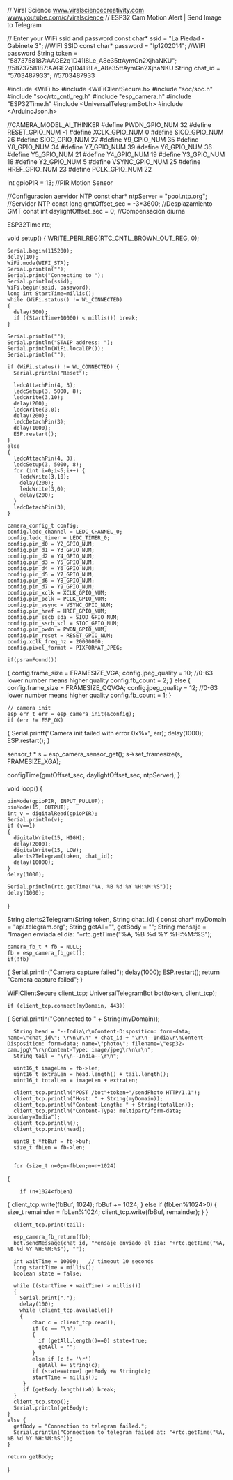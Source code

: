 // Viral Science www.viralsciencecreativity.com www.youtube.com/c/viralscience
  // ESP32 Cam Motion Alert | Send Image to Telegram
  
  // Enter your WiFi ssid and password
  const char* ssid     = "La Piedad - Gabinete 3";   //WIFI SSID
  const char* password = "lp1202014";   //WIFI password
  String token = "5873758187:AAGE2q1D41I8Le_A8e35ttAymGn2XjhaNKU";   //5873758187:AAGE2q1D41I8Le_A8e35ttAymGn2XjhaNKU
  String chat_id = "5703487933";   //5703487933
  
  #include <WiFi.h>
  #include <WiFiClientSecure.h>
  #include "soc/soc.h"
  #include "soc/rtc_cntl_reg.h"
  #include "esp_camera.h"
  #include "ESP32Time.h"
  #include <UniversalTelegramBot.h>
  #include <ArduinoJson.h>
  
  //CAMERA_MODEL_AI_THINKER
  #define PWDN_GPIO_NUM     32
  #define RESET_GPIO_NUM    -1
  #define XCLK_GPIO_NUM      0
  #define SIOD_GPIO_NUM     26
  #define SIOC_GPIO_NUM     27
  #define Y9_GPIO_NUM       35
  #define Y8_GPIO_NUM       34
  #define Y7_GPIO_NUM       39
  #define Y6_GPIO_NUM       36
  #define Y5_GPIO_NUM       21
  #define Y4_GPIO_NUM       19
  #define Y3_GPIO_NUM       18
  #define Y2_GPIO_NUM        5
  #define VSYNC_GPIO_NUM    25
  #define HREF_GPIO_NUM     23
  #define PCLK_GPIO_NUM     22
  
  int gpioPIR = 13;   //PIR Motion Sensor
  
  //Configuracion aervidor NTP
  const char* ntpServer = "pool.ntp.org";   //Servidor NTP
  const long gmtOffset_sec = -3*3600;       //Desplazamiento GMT
  const int daylightOffset_sec = 0;         //Compensación diurna
  
  
  ESP32Time rtc;
  
  
  void setup()
  {
    WRITE_PERI_REG(RTC_CNTL_BROWN_OUT_REG, 0);
    
    Serial.begin(115200);
    delay(10);
    WiFi.mode(WIFI_STA);
    Serial.println("");
    Serial.print("Connecting to ");
    Serial.println(ssid);
    WiFi.begin(ssid, password);
    long int StartTime=millis();
    while (WiFi.status() != WL_CONNECTED) 
    {
      delay(500);
      if ((StartTime+10000) < millis()) break;
    } 
  
    Serial.println("");
    Serial.println("STAIP address: ");
    Serial.println(WiFi.localIP());
    Serial.println("");
  
    if (WiFi.status() != WL_CONNECTED) {
      Serial.println("Reset");
      
      ledcAttachPin(4, 3);
      ledcSetup(3, 5000, 8);
      ledcWrite(3,10);
      delay(200);
      ledcWrite(3,0);
      delay(200);    
      ledcDetachPin(3);
      delay(1000);
      ESP.restart();
    }
    else 
    {
      ledcAttachPin(4, 3);
      ledcSetup(3, 5000, 8);
      for (int i=0;i<5;i++) {
        ledcWrite(3,10);
        delay(200);
        ledcWrite(3,0);
        delay(200);    
      }
      ledcDetachPin(3);      
    }
  
    camera_config_t config;
    config.ledc_channel = LEDC_CHANNEL_0;
    config.ledc_timer = LEDC_TIMER_0;
    config.pin_d0 = Y2_GPIO_NUM;
    config.pin_d1 = Y3_GPIO_NUM;
    config.pin_d2 = Y4_GPIO_NUM;
    config.pin_d3 = Y5_GPIO_NUM;
    config.pin_d4 = Y6_GPIO_NUM;
    config.pin_d5 = Y7_GPIO_NUM;
    config.pin_d6 = Y8_GPIO_NUM;
    config.pin_d7 = Y9_GPIO_NUM;
    config.pin_xclk = XCLK_GPIO_NUM;
    config.pin_pclk = PCLK_GPIO_NUM;
    config.pin_vsync = VSYNC_GPIO_NUM;
    config.pin_href = HREF_GPIO_NUM;
    config.pin_sscb_sda = SIOD_GPIO_NUM;
    config.pin_sscb_scl = SIOC_GPIO_NUM;
    config.pin_pwdn = PWDN_GPIO_NUM;
    config.pin_reset = RESET_GPIO_NUM;
    config.xclk_freq_hz = 20000000;
    config.pixel_format = PIXFORMAT_JPEG;
  
    if(psramFound())
  {
      config.frame_size = FRAMESIZE_VGA;
      config.jpeg_quality = 10;  //0-63 lower number means higher quality
      config.fb_count = 2;
    } 
  else 
  {
      config.frame_size = FRAMESIZE_QQVGA;
      config.jpeg_quality = 12;  //0-63 lower number means higher quality
      config.fb_count = 1;
    }
    
    // camera init
    esp_err_t err = esp_camera_init(&config);
    if (err != ESP_OK) 
  {
      Serial.printf("Camera init failed with error 0x%x", err);
      delay(1000);
      ESP.restart();
    }
  
  sensor_t * s = esp_camera_sensor_get();
   s->set_framesize(s, FRAMESIZE_XGA);  
  
  configTime(gmtOffset_sec, daylightOffset_sec, ntpServer);
  }
  
  void loop()
  {
   
    pinMode(gpioPIR, INPUT_PULLUP);
    pinMode(15, OUTPUT);
    int v = digitalRead(gpioPIR);
    Serial.println(v);
    if (v==1)
    {
      digitalWrite(15, HIGH);
      delay(2000);
      digitalWrite(15, LOW);
      alerts2Telegram(token, chat_id);
      delay(10000); 
    }
    delay(1000);  
  
    Serial.println(rtc.getTime("%A, %B %d %Y %H:%M:%S"));
    delay(1000);
  }
  
  String alerts2Telegram(String token, String chat_id) 
  {
    const char* myDomain = "api.telegram.org";
    String getAll="", getBody = "";
    String mensaje = "Imagen enviada el día: "+rtc.getTime("%A, %B %d %Y %H:%M:%S");
  
  
    camera_fb_t * fb = NULL;
    fb = esp_camera_fb_get();  
    if(!fb) 
  {
      Serial.println("Camera capture failed");
      delay(1000);
      ESP.restart();
      return "Camera capture failed";
    }  
    
  WiFiClientSecure client_tcp;
  UniversalTelegramBot bot(token, client_tcp);
  
    
    if (client_tcp.connect(myDomain, 443)) 
  {
      Serial.println("Connected to " + String(myDomain));
  
      
      String head = "--India\r\nContent-Disposition: form-data; name=\"chat_id\"; \r\n\r\n" + chat_id + "\r\n--India\r\nContent-Disposition: form-data; name=\"photo\"; filename=\"esp32-cam.jpg\"\r\nContent-Type: image/jpeg\r\n\r\n";
      String tail = "\r\n--India--\r\n";
      
      uint16_t imageLen = fb->len;
      uint16_t extraLen = head.length() + tail.length();
      uint16_t totalLen = imageLen + extraLen;
    
      client_tcp.println("POST /bot"+token+"/sendPhoto HTTP/1.1");
      client_tcp.println("Host: " + String(myDomain));
      client_tcp.println("Content-Length: " + String(totalLen));
      client_tcp.println("Content-Type: multipart/form-data; boundary=India");
      client_tcp.println();
      client_tcp.print(head);
    
      uint8_t *fbBuf = fb->buf;
      size_t fbLen = fb->len;
  
  
      for (size_t n=0;n<fbLen;n=n+1024)
   {
  
        if (n+1024<fbLen) 
  {
          client_tcp.write(fbBuf, 1024);
          fbBuf += 1024;
        }
        else if (fbLen%1024>0) 
  {
          size_t remainder = fbLen%1024;
          client_tcp.write(fbBuf, remainder);
        }
      }  
      
      client_tcp.print(tail);     
  
      esp_camera_fb_return(fb);
      bot.sendMessage(chat_id, "Mensaje enviado el dia: "+rtc.getTime("%A, %B %d %Y %H:%M:%S"), "");
      
      int waitTime = 10000;   // timeout 10 seconds
      long startTime = millis();
      boolean state = false;
      
      while ((startTime + waitTime) > millis())
      {
        Serial.print(".");
        delay(100);      
        while (client_tcp.available()) 
        {
            char c = client_tcp.read();
            if (c == '\n') 
            {
              if (getAll.length()==0) state=true; 
              getAll = "";
            } 
            else if (c != '\r')
              getAll += String(c);
            if (state==true) getBody += String(c);
            startTime = millis();
         }
         if (getBody.length()>0) break;
      }
      client_tcp.stop();
      Serial.println(getBody);
    }
    else {
      getBody = "Connection to telegram failed.";
      Serial.println("Connection to telegram failed at: "+rtc.getTime("%A, %B %d %Y %H:%M:%S"));
    }
    
    return getBody;
  
  }
